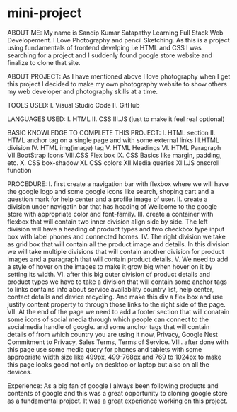 # mini-project
ABOUT ME: My name is Sandip Kumar Satapathy Learning Full Stack Web Developement. I Love Photography and pencil Sketching. As this is a project using fundamentals of frontend develping i.e HTML and CSS I was searching for a project and I suddenly found google store website and finalize to clone that site.

ABOUT PROJECT: As I have mentioned above I love photography when I get this project I decided to make my own photography website to show others my web developer and photography skills at a time.

TOOLS USED: I. Visual Studio Code II. GitHub

LANGUAGES USED: I. HTML II. CSS III.JS (just to make it feel real optional)

BASIC KNOWLEDGE TO COMPLETE THIS PROJECT: I. HTML section II. HTML anchor tag on a single page and with some external links III.HTML division IV. HTML img(image) tag V. HTML Headings VI. HTML Paragraph VII.BootStrap Icons VIII.CSS Flex box IX. CSS Basics like margin, padding, etc. X. CSS box-shadow XI. CSS colors XII.Media queries XIII.JS onscroll function

PROCEDURE: I. first create a navigation bar with flexbox where we will have the google logo and some google icons like search, shoping cart and a question mark for help center and a profile image of user. II. create a division under navigatin bar that has heading of Wellcome to the google store with appropriate color and font-family. III. create a container with flexbox that will contain two inner division align side by side. The left division will have a heading of product types and two checkbox type input box with label phones and connected homes. IV. The right division we take as grid box that will contain all the product image and details. In this division we will take multiple divisions that will contain another division for product images and a paragraph that will contain product details. V. We need to add a style of hover on the images to make it grow big when hover on it by setting its width. VI. after this big outer division of product details and product types we have to take a division that will contain some anchor tags to links contains info about service availability country list, help center, contact details and device recycling. And make this div a flex box and use justify content property to through those links to the right side of the page. VII. At the end of the page we need to add a footer section that will conatain some icons of social media through which people can connect to the socialmedia handle of google. and some anchor tags that will contain details of from which country you are using it now, Privacy, Google Nest Commitment to Privacy, Sales Terms, Terms of Service. VIII. after done with this page use some media query for phones and tablets with some appropriate width size like 499px, 499-768px and 769 to 1024px to make this page looks good not only on desktop or laptop but also on all the devices.

Experience: As a big fan of google I always been following products and contents of google and this was a great opportunity to cloning google store as a fundamental project. It was a great experience working on this project.
